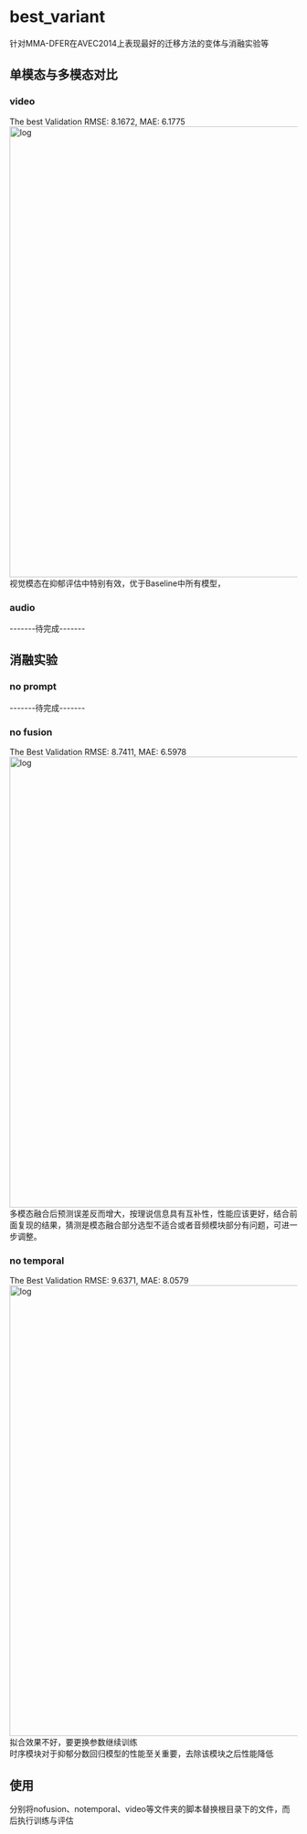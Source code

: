 # best_variant
针对MMA-DFER在AVEC2014上表现最好的迁移方法的变体与消融实验等
## 单模态与多模态对比
### video
The best Validation RMSE: 8.1672, MAE: 6.1775<br>
<img width="1590" height="789" alt="log" src="https://github.com/user-attachments/assets/bdfd90bb-acc2-4630-9545-23f7633a24bc" />
视觉模态在抑郁评估中特别有效，优于Baseline中所有模型，<br>
### audio
-------待完成-------<br>
## 消融实验
### no prompt
-------待完成-------<br>
### no fusion
The Best Validation RMSE: 8.7411, MAE: 6.5978<br>
<img width="1590" height="789" alt="log" src="https://github.com/user-attachments/assets/77978a76-e9e3-4d7a-9e3d-8cc7eedb9124" />
多模态融合后预测误差反而增大，按理说信息具有互补性，性能应该更好，结合前面复现的结果，猜测是模态融合部分选型不适合或者音频模块部分有问题，可进一步调整。<br>
### no temporal
The Best Validation RMSE: 9.6371, MAE: 8.0579<br>
<img width="1590" height="789" alt="log" src="https://github.com/user-attachments/assets/35188d14-c642-4c9e-97c6-bcb05a5b2dc3" />
拟合效果不好，要更换参数继续训练<br>
时序模块对于抑郁分数回归模型的性能至关重要，去除该模块之后性能降低<br>
## 使用
分别将nofusion、notemporal、video等文件夹的脚本替换根目录下的文件，而后执行训练与评估

